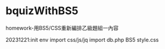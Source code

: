 # bquizWithBS5
homework-用BS5/CSS重新編排乙級題組一內容

20231221:init env
         import css/js/jq
         import db.php
         BS5 style.css